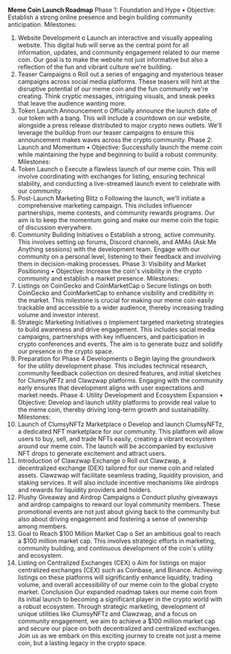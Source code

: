 **Meme Coin Launch Roadmap**
Phase 1: Foundation and Hype
• Objective: Establish a strong online presence and begin building community anticipation.
Milestones:

1. Website Development
   o Launch an interactive and visually appealing website. This digital hub will serve as the central point for all information, updates, and community engagement related to our meme coin. Our goal is to make the website not just informative but also a reflection of the fun and vibrant culture we're building.
2. Teaser Campaigns
   o Roll out a series of engaging and mysterious teaser campaigns across social media platforms. These teasers will hint at the disruptive potential of our meme coin and the fun community we're creating. Think cryptic messages, intriguing visuals, and sneak peeks that leave the audience wanting more.
3. Token Launch Announcement
   o Officially announce the launch date of our token with a bang. This will include a countdown on our website, alongside a press release distributed to major crypto news outlets. We'll leverage the buildup from our teaser campaigns to ensure this announcement makes waves across the crypto community.
   Phase 2: Launch and Momentum
   • Objective: Successfully launch the meme coin while maintaining the hype and beginning to build a robust community.
   Milestones:
4. Token Launch
   o Execute a flawless launch of our meme coin. This will involve coordinating with exchanges for listing, ensuring technical stability, and conducting a live-streamed launch event to celebrate with our community.
5. Post-Launch Marketing Blitz
   o Following the launch, we'll initiate a comprehensive marketing campaign. This includes influencer partnerships, meme contests, and community rewards programs. Our aim is to keep the momentum going and make our meme coin the topic of discussion everywhere.
6. Community Building Initiatives
   o Establish a strong, active community. This involves setting up forums, Discord channels, and AMAs (Ask Me Anything sessions) with the development team. Engage with our community on a personal level, listening to their feedback and involving them in decision-making processes.
   Phase 3: Visibility and Market Positioning
   • Objective: Increase the coin's visibility in the crypto community and establish a market presence.
   Milestones:
7. Listings on CoinGecko and CoinMarketCap
   o Secure listings on both CoinGecko and CoinMarketCap to enhance visibility and credibility in the market. This milestone is crucial for making our meme coin easily trackable and accessible to a wider audience, thereby increasing trading volume and investor interest.
8. Strategic Marketing Initiatives
   o Implement targeted marketing strategies to build awareness and drive engagement. This includes social media campaigns, partnerships with key influencers, and participation in crypto conferences and events. The aim is to generate buzz and solidify our presence in the crypto space.
9. Preparation for Phase 4 Developments
   o Begin laying the groundwork for the utility development phase. This includes technical research, community feedback collection on desired features, and initial sketches for ClumsyNFTz and Clawzwap platforms. Engaging with the community early ensures that development aligns with user expectations and market needs.
   Phase 4: Utility Development and Ecosystem Expansion
   • Objective: Develop and launch utility platforms to provide real value to the meme coin, thereby driving long-term growth and sustainability.
   Milestones:
10. Launch of ClumsyNFTz Marketplace
    o Develop and launch ClumsyNFTz, a dedicated NFT marketplace for our community. This platform will allow users to buy, sell, and trade NFTs easily, creating a vibrant ecosystem around our meme coin. The launch will be accompanied by exclusive NFT drops to generate excitement and attract users.
11. Introduction of Clawzwap Exchange
    o Roll out Clawzwap, a decentralized exchange (DEX) tailored for our meme coin and related assets. Clawzwap will facilitate seamless trading, liquidity provision, and staking services. It will also include incentive mechanisms like airdrops and rewards for liquidity providers and holders.
12. Plushy Giveaway and Airdrop Campaigns
    o Conduct plushy giveaways and airdrop campaigns to reward our loyal community members. These promotional events are not just about giving back to the community but also about driving engagement and fostering a sense of ownership among members.
13. Goal to Reach $100 Million Market Cap
    o Set an ambitious goal to reach a $100 million market cap. This involves strategic efforts in marketing, community building, and continuous development of the coin's utility and ecosystem.
14. Listing on Centralized Exchanges (CEX)
    o Aim for listings on major centralized exchanges (CEX) such as Coinbase, and Binance. Achieving listings on these platforms will significantly enhance liquidity, trading volume, and overall accessibility of our meme coin to the global crypto market.
    Conclusion
    Our expanded roadmap takes our meme coin from its initial launch to becoming a significant player in the crypto world with a robust ecosystem. Through strategic marketing, development of unique utilities like ClumsyNFTz and Clawzwap, and a focus on community engagement, we aim to achieve a $100 million market cap and secure our place on both decentralized and centralized exchanges. Join us as we embark on this exciting journey to create not just a meme coin, but a lasting legacy in the crypto space.

